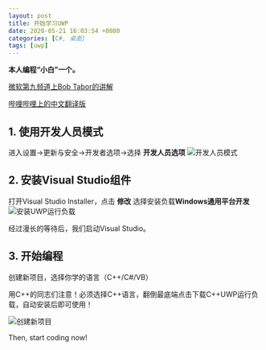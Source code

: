```yaml
---
layout: post
title: 开始学习UWP
date: 2020-05-21 16:03:54 +0800
categories: [C#, 桌面]
tags: [uwp]
---
```

**本人编程“小白”一个。**

[微软第九频道上Bob Tabor的讲解](https://channel9.msdn.com/Series/Windows-10-development-for-absolute-beginners)

[哔哩哔哩上的中文翻译版](https://www.bilibili.com/video/BV1Ys411h7G1)

##  1. 使用开发人员模式
进入设置->更新与安全->开发者选项->选择 **开发人员选项**
![开发人员模式](https://laipuran.github.io/blog-img/%E5%BC%80%E5%8F%91%E4%BA%BA%E5%91%98%E6%A8%A1%E5%BC%8F.png)

##  2. 安装Visual Studio组件
打开Visual Studio Installer，点击 **修改** 选择安装负载**Windows通用平台开发**
![安装UWP运行负载](https://laipuran.github.io/blog-img/%E5%AE%89%E8%A3%85UWP%E8%BF%90%E8%A1%8C%E8%B4%9F%E8%BD%BD.png)

经过漫长的等待后，我们启动Visual Studio。

##  3. 开始编程
创建新项目，选择你学的语言（C++/C#/VB）

用C++的同志们注意！必须选择C++语言，翻倒最底端点击下载C++UWP运行负载，自动安装后即可使用！

![创建新项目](https://laipuran.github.io/blog-img/%E5%88%9B%E5%BB%BA%E6%96%B0%E9%A1%B9%E7%9B%AE.png)

Then, start coding now!

<script src="https://utteranc.es/client.js"
        repo="laipuran/laipuran.github.io"
        issue-term="title"
        label="💬Comment"
        theme="github-dark"
        crossorigin="anonymous"
        async>
</script>
